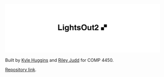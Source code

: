 ![logo-header](docs/img/header.png)

Built by [Kyle Huggins](https://github.com/kjhx/) and [Riley Judd](https://github.com/fairytamerryles/) for COMP 4450.

[Repository link](https://github.com/kjhx/lightsout2).
